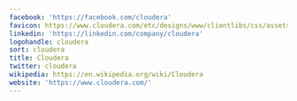 ```yaml
---
facebook: 'https://facebook.com/cloudera'
favicon: https://www.cloudera.com/etc/designs/www/clientlibs/css/assets/icons/favicon/favicon.ico
linkedin: 'https://linkedin.com/company/cloudera'
logohandle: cloudera
sort: cloudera
title: Cloudera
twitter: cloudera
wikipedia: https://en.wikipedia.org/wiki/Cloudera
website: 'https://www.cloudera.com/'
---
```


